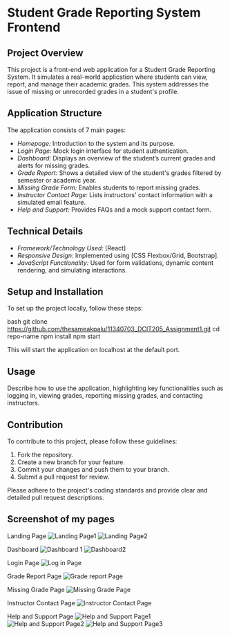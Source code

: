 # Student Grade Reporting System Frontend

## Project Overview

This project is a front-end web application for a Student Grade Reporting System. It simulates a real-world application where students can view, report, and manage their academic grades. This system addresses the issue of missing or unrecorded grades in a student's profile.

## Application Structure

The application consists of 7 main pages:

- *Homepage:* Introduction to the system and its purpose.
- *Login Page:* Mock login interface for student authentication.
- *Dashboard:* Displays an overview of the student’s current grades and alerts for missing grades.
- *Grade Report:* Shows a detailed view of the student's grades filtered by semester or academic year.
- *Missing Grade Form:* Enables students to report missing grades.
- *Instructor Contact Page:* Lists instructors' contact information with a simulated email feature.
- *Help and Support:* Provides FAQs and a mock support contact form.

## Technical Details

- *Framework/Technology Used:* [React]
- *Responsive Design:* Implemented using [CSS Flexbox/Grid, Bootstrap].
- *JavaScript Functionality:* Used for form validations, dynamic content rendering, and simulating interactions.

## Setup and Installation

To set up the project locally, follow these steps:

bash
git clone https://github.com/thesameakpalu/11340703_DCIT205_Assignment1.git
cd repo-name
npm install
npm start


This will start the application on localhost at the default port.

## Usage

Describe how to use the application, highlighting key functionalities such as logging in, viewing grades, reporting missing grades, and contacting instructors.

## Contribution

To contribute to this project, please follow these guidelines:

1. Fork the repository.
2. Create a new branch for your feature.
3. Commit your changes and push them to your branch.
4. Submit a pull request for review.

Please adhere to the project's coding standards and provide clear and detailed pull request descriptions.

## Screenshot of my pages

Landing Page
![Landing Page1](<public/Screenshots/Landing Page1.png>)
![Landing Page2](<public/Screenshots/Landing Page2.png>)


Dashboard
![Dashboard 1](public/Screenshots/Dashboard1.png)
![Dashboard2](public/Screenshots/Dashboard2.png)

Login Page
![Log in Page](<public/Screenshots/Login Page.png>)

Grade Report Page
![Grade report Page](public/Screenshots/GradeReportPage.png)

Missing Grade Page
![Missing Grade Page](public/Screenshots/MissingGradePage.png)

Instructor Contact Page
![Instructor Contact Page](<public/Screenshots/Instructo Contact Page.png>)

Help and Support Page
![Help and Support Page1](<public/Screenshots/Help and Support Page1.png>)
![Help and Support Page2](<public/Screenshots/Help and Support Page2.png>)
![Help and Support Page3](<public/Screenshots/Help and Support Page3.png>)